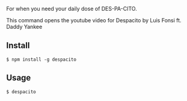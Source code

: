 For when you need your daily dose of DES-PA-CITO.

This command opens the youtube video for Despacito by Luis Fonsi ft. Daddy Yankee

## Install

```
$ npm install -g despacito
```

## Usage

```
$ despacito
```
